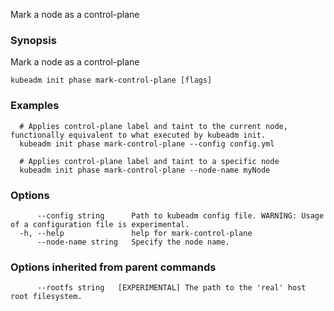 
Mark a node as a control-plane

### Synopsis

Mark a node as a control-plane

```
kubeadm init phase mark-control-plane [flags]
```

### Examples

```
  # Applies control-plane label and taint to the current node, functionally equivalent to what executed by kubeadm init.
  kubeadm init phase mark-control-plane --config config.yml
  
  # Applies control-plane label and taint to a specific node
  kubeadm init phase mark-control-plane --node-name myNode
```

### Options

```
      --config string      Path to kubeadm config file. WARNING: Usage of a configuration file is experimental.
  -h, --help               help for mark-control-plane
      --node-name string   Specify the node name.
```

### Options inherited from parent commands

```
      --rootfs string   [EXPERIMENTAL] The path to the 'real' host root filesystem.
```

